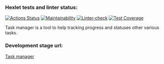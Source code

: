 ### Hexlet tests and linter status:
[![Actions Status](https://github.com/VVtatarinoff/python-project-lvl4/workflows/hexlet-check/badge.svg)](https://github.com/VVtatarinoff/python-project-lvl4/actions)
[![Maintainability](https://api.codeclimate.com/v1/badges/789a4c8d67e882385320/maintainability)](https://codeclimate.com/github/VVtatarinoff/python-project-lvl4/maintainability)
[![Linter-check](https://github.com/VVtatarinoff/python-project-lvl4/actions/workflows/linter.yml/badge.svg)](https://github.com/VVtatarinoff/python-project-lvl4/actions/workflows/linter.yml)
[![Test Coverage](https://api.codeclimate.com/v1/badges/789a4c8d67e882385320/test_coverage)](https://codeclimate.com/github/VVtatarinoff/python-project-lvl4/test_coverage)


Task manager is a tool to help tracking progress and statuses other various tasks.
### Development stage url:
[Task manager](https://ancient-gorge-78100.herokuapp.com/)
